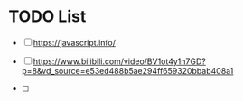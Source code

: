 # TODO List

- [ ] https://javascript.info/

- [ ] https://www.bilibili.com/video/BV1ot4y1n7GD?p=8&vd_source=e53ed488b5ae294ff659320bbab408a1

- [ ] 

